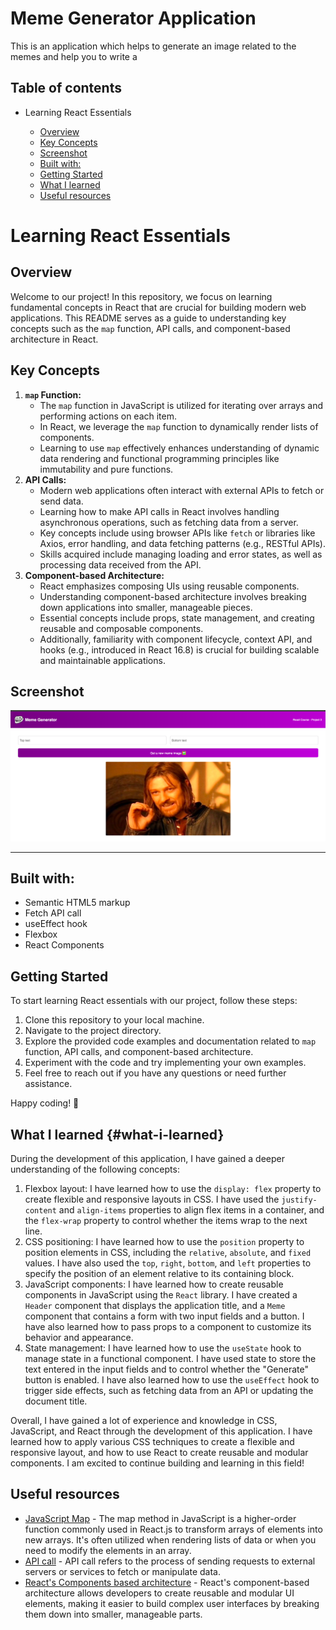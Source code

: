 # Meme Generator Application

This is an application which helps to generate an image related to the memes and help you to write a

## Table of contents

* Learning React Essentials

  * [Overview](#overview)
  * [Key Concepts](#key-concepts "check this")
  * [Screenshot](#screenshot)
  * [Built with:](#built-with:)
  * [Getting Started](#Getting-started)
  * [What I learned](#what-I-learned)
  * [Useful resources](#useful-resources)


# Learning React Essentials

## Overview

Welcome to our project! In this repository, we focus on learning fundamental concepts in React that are crucial for building modern web applications. This README serves as a guide to understanding key concepts such as the `map` function, API calls, and component-based architecture in React.

## Key Concepts

1. **`map` Function:**
   * The `map` function in JavaScript is utilized for iterating over arrays and performing actions on each item.
   * In React, we leverage the `map` function to dynamically render lists of components.
   * Learning to use `map` effectively enhances understanding of dynamic data rendering and functional programming principles like immutability and pure functions.
2. **API Calls:**
   * Modern web applications often interact with external APIs to fetch or send data.
   * Learning how to make API calls in React involves handling asynchronous operations, such as fetching data from a server.
   * Key concepts include using browser APIs like `fetch` or libraries like Axios, error handling, and data fetching patterns (e.g., RESTful APIs).
   * Skills acquired include managing loading and error states, as well as processing data received from the API.
3. **Component-based Architecture:**
   * React emphasizes composing UIs using reusable components.
   * Understanding component-based architecture involves breaking down applications into smaller, manageable pieces.
   * Essential concepts include props, state management, and creating reusable and composable components.
   * Additionally, familiarity with component lifecycle, context API, and hooks (e.g., introduced in React 16.8) is crucial for building scalable and maintainable applications.

## Screenshot

![1710531838429](image/README/1710531838429.png)

---

## Built with:

* Semantic HTML5 markup
* Fetch API call
* useEffect hook
* Flexbox
* React Components

## Getting Started

To start learning React essentials with our project, follow these steps:

1. Clone this repository to your local machine.
2. Navigate to the project directory.
3. Explore the provided code examples and documentation related to `map` function, API calls, and component-based architecture.
4. Experiment with the code and try implementing your own examples.
5. Feel free to reach out if you have any questions or need further assistance.

Happy coding! 🚀

## What I learned {#what-i-learned}

During the development of this application, I have gained a deeper understanding of the following concepts:

1. Flexbox layout: I have learned how to use the `display: flex` property to create flexible and responsive layouts in CSS. I have used the `justify-content` and `align-items` properties to align flex items in a container, and the `flex-wrap` property to control whether the items wrap to the next line.
2. CSS positioning: I have learned how to use the `position` property to position elements in CSS, including the `relative`, `absolute`, and `fixed` values. I have also used the `top`, `right`, `bottom`, and `left` properties to specify the position of an element relative to its containing block.
3. JavaScript components: I have learned how to create reusable components in JavaScript using the `React` library. I have created a `Header` component that displays the application title, and a `Meme` component that contains a form with two input fields and a button. I have also learned how to pass props to a component to customize its behavior and appearance.
4. State management: I have learned how to use the `useState` hook to manage state in a functional component. I have used state to store the text entered in the input fields and to control whether the "Generate" button is enabled. I have also learned how to use the `useEffect` hook to trigger side effects, such as fetching data from an API or updating the document title.

Overall, I have gained a lot of experience and knowledge in CSS, JavaScript, and React through the development of this application. I have learned how to apply various CSS techniques to create a flexible and responsive layout, and how to use React to create reusable and modular components. I am excited to continue building and learning in this field!

## Useful resources

- [JavaScript Map](https://www.freecodecamp.org/news/javascript-map-how-to-use-the-js-map-function-array-method/) - The map method in JavaScript is a higher-order function commonly used in React.js to transform arrays of elements into new arrays. It's often utilized when rendering lists of data or when you need to modify the elements in an array.
- [API call](https://developer.mozilla.org/en-US/docs/Web/API/Fetch_API) - API call refers to the process of sending requests to external servers or services to fetch or manipulate data.
- [React&#39;s Components based architecture](https://www.freecodecamp.org/news/how-to-use-react-components/)  - React's component-based architecture allows developers to create reusable and modular UI elements, making it easier to build complex user interfaces by breaking them down into smaller, manageable parts.
